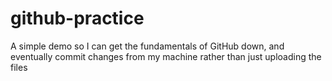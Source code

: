 # github-practice
A simple demo so I can get the fundamentals of GitHub down, and eventually commit changes from my machine rather than just uploading the files
